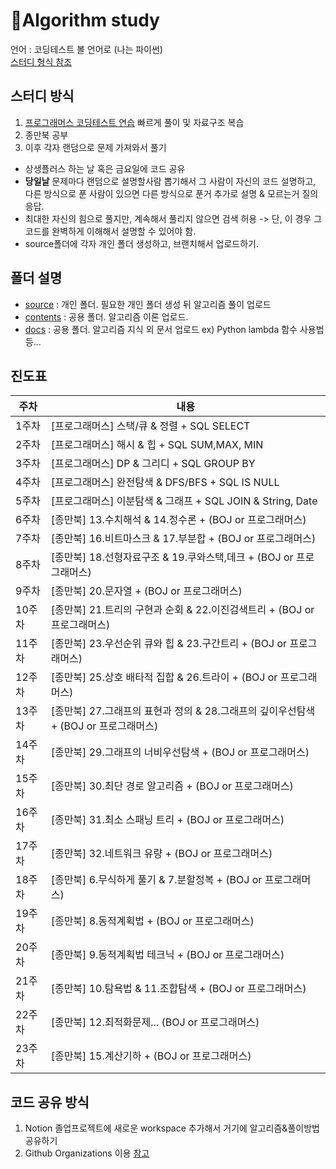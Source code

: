 # 📒Algorithm study
언어 : 코딩테스트 볼 언어로 (나는 파이썬)    
[스터디 형식 참조](https://github.com/TheCopiens/algorithm-study)
## 스터디 방식
1. [프로그래머스 코딩테스트 연습](https://programmers.co.kr/learn/challenges) 빠르게 풀이 및 자료구조 복습
2. 종만북 공부
3. 이후 각자 랜덤으로 문제 가져와서 풀기

- 상생플러스 하는 날 혹은 금요일에 코드 공유
- **당일날** 문제마다 랜덤으로 설명할사람 뽑기해서 그 사람이 자신의 코드 설명하고, 다른 방식으로 푼 사람이 있으면 다른 방식으로 푼거 추가로 설명 & 모르는거 질의응답.
- 최대한 자신의 힘으로 풀지만, 계속해서 풀리지 않으면 검색 허용 -> 단, 이 경우 그 코드를 완벽하게 이해해서 설명할 수 있어야 함.
- source폴더에 각자 개인 폴더 생성하고, 브랜치해서 업로드하기.

## 폴더 설명
- [source](./source) : 개인 폴더. 필요한 개인 폴더 생성 뒤 알고리즘 풀이 업로드
- [contents](./contents) : 공용 폴더. 알고리즘 이론 업로드.
- [docs](./docs) : 공용 폴더. 알고리즘 지식 외 문서 업로드 ex) Python lambda 함수 사용법 등...
## 진도표
|주차|내용|
|----|----|
|1주차|[프로그래머스] 스택/큐 & 정렬 + SQL SELECT|
|2주차|[프로그래머스] 해시 & 힙 + SQL SUM,MAX, MIN|
|3주차|[프로그래머스] DP & 그리디 + SQL GROUP BY|
|4주차|[프로그래머스] 완전탐색 & DFS/BFS + SQL IS NULL|
|5주차|[프로그래머스] 이분탐색 & 그래프 + SQL JOIN & String, Date|
|6주차|[종만북] 13.수치해석 & 14.정수론 + (BOJ or 프로그래머스)| 
|7주차|[종만북] 16.비트마스크 & 17.부분합 + (BOJ or 프로그래머스)|
|8주차|[종만북] 18.선형자료구조 & 19.쿠와스택,데크 + (BOJ or 프로그래머스)|
|9주차|[종만북] 20.문자열 + (BOJ or 프로그래머스)|
|10주차|[종만북] 21.트리의 구현과 순회 & 22.이진검색트리 + (BOJ or 프로그래머스)|
|11주차|[종만북] 23.우선순위 큐와 힙 & 23.구간트리 + (BOJ or 프로그래머스)|
|12주차|[종만북] 25.상호 배타적 집합 & 26.트라이 + (BOJ or 프로그래머스)|
|13주차|[종만북] 27.그래프의 표현과 정의 & 28.그래프의 깊이우선탐색 + (BOJ or 프로그래머스)|
|14주차|[종만북] 29.그래프의 너비우선탐색 + (BOJ or 프로그래머스)|
|15주차|[종만북] 30.최단 경로 알고리즘 + (BOJ or 프로그래머스)|
|16주차|[종만북] 31.최소 스패닝 트리 + (BOJ or 프로그래머스)|
|17주차|[종만북] 32.네트워크 유량 + (BOJ or 프로그래머스)|
|18주차|[종만북] 6.무식하게 풀기 & 7.분할정복 + (BOJ or 프로그래머스)|
|19주차|[종만북] 8.동적계획법 + (BOJ or 프로그래머스)|
|20주차|[종만북] 9.동적계획법 테크닉 + (BOJ or 프로그래머스)|
|21주차|[종만북] 10.탐욕법 & 11.조합탐색 + (BOJ or 프로그래머스)|
|22주차|[종만북] 12.최적화문제... (BOJ or 프로그래머스)|
|23주차|[종만북] 15.계산기하 + (BOJ or 프로그래머스)|



## 코드 공유 방식
1. Notion 졸업프로젝트에 새로운 workspace 추가해서 거기에 알고리즘&풀이방법 공유하기
2. Github Organizations 이용 [참고](https://github.com/TheCopiens/algorithm-study)
